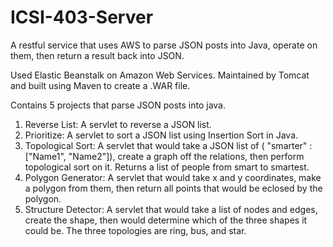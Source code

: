 # ICSI-403-Server
A restful service that uses AWS to parse JSON posts into Java, operate on them, then return a result back into JSON.

Used Elastic Beanstalk on Amazon Web Services.
Maintained by Tomcat and built using Maven to create a .WAR file.

Contains 5 projects that parse JSON posts into java.
1) Reverse List: A servlet to reverse a JSON list.
2) Prioritize: A servlet to sort a JSON list using Insertion Sort in Java.
3) Topological Sort: A servlet that would take a JSON list of ( "smarter" : ["Name1", "Name2"]), create a graph
off the relations, then perform topological sort on it. Returns a list of people from smart to smartest.
4) Polygon Generator: A servlet that would take x and y coordinates, make a polygon from them, then return all points that
would be eclosed by the polygon.
5) Structure Detector: A servlet that would take a list of nodes and edges, create the shape, then would determine which
of the three shapes it could be. The three topologies are ring, bus, and star.
